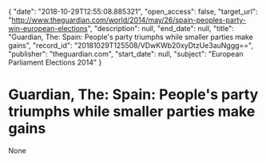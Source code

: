 {
  "date": "2018-10-29T12:55:08.885321", 
  "open_access": false, 
  "target_url": "http://www.theguardian.com/world/2014/may/26/spain-peoples-party-win-european-elections", 
  "description": null, 
  "end_date": null, 
  "title": "Guardian, The: Spain: People's party triumphs while smaller parties make gains", 
  "record_id": "20181029T125508/VDwKWb20xyDtzUe3auNggg==", 
  "publisher": "theguardian.com", 
  "start_date": null, 
  "subject": "European Parliament Elections 2014"
}

# Guardian, The: Spain: People's party triumphs while smaller parties make gains

None